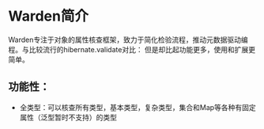 # Warden简介
Warden专注于对象的属性核查框架，致力于简化检验流程，推动元数据驱动编程。与比较流行的hibernate.validate对比：
但是却比起功能更多，使用和扩展更简单。
## 功能性：
- 全类型：可以核查所有类型，基本类型，复杂类型，集合和Map等各种有固定属性（泛型暂时不支持）的类型
